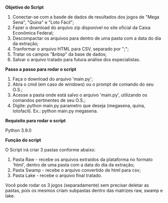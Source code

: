 **Objetivo do Script**

1. Conectar-se com a basde de dados de resultados dos jogos de "Mega Sena", "Quina" e "Loto Fácil";
2. Fazer o download do arquivo zip disponível no site oficial da Caixa Econômica Federal;
3. Descompactar os arquivos para dentro de uma pasta com a data do dia da extração;
4. Tranformar o arquivo HTML para CSV, separado por ";";
5. Tratar os campos "&nbsp" da base de dados;
6. Salvar o arquivo tratado para futura análise dos especialistas.

**Passo a passo para rodar o script**

1. Faça o download do arquivo 'main.py';
2. Abra o cmd (em caso de windows) ou o prompt de comando do seu O.S.;
3. Acesse a pasta onde está salvo o arquivo 'main.py', utilizando os comandos pertinentes de seu O.S.;
3. Digite: python main.py parametro que deseja (megasena, quina, lotofacil). Ex.: python main.py megasena.

**Requisito para rodar o script**

Python 3.9.0

**Função do script**

O Script irá criar 3 pastas conforme abaixo:

1. Pasta Raw - recebe os arquivos extraidos da plataforma no formato 'html', dentro de uma pasta com a data do dia da extração;
2. Pasta Swamp - recebe o arquivo convertido de html para csv;
3. Pasta Lake - recebe o arquivo final tratado.

Você pode rodar os 3 jogos (separadamente) sem precisar deletar as pastas, pois os mesmos criam subpastas dentro das matrizes raw, swamp e lake.

